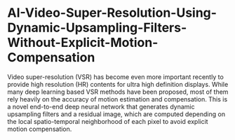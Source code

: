 # AI-Video-Super-Resolution-Using-Dynamic-Upsampling-Filters-Without-Explicit-Motion-Compensation
Video super-resolution (VSR) has become even more important recently to provide high resolution (HR) contents for ultra high definition displays. While many deep learning based VSR methods have been proposed, most of them rely heavily on the accuracy of motion estimation and compensation.  This is a novel end-to-end deep neural network that generates dynamic upsampling filters and a residual image, which are computed depending on the local spatio-temporal neighborhood of each pixel to avoid explicit motion compensation. 
